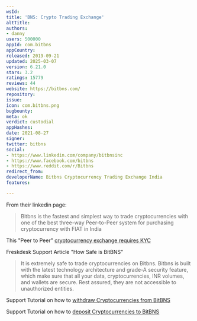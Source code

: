 ```yaml
---
wsId: 
title: 'BNS: Crypto Trading Exchange'
altTitle: 
authors:
- danny
users: 500000
appId: com.bitbns
appCountry: 
released: 2019-09-21
updated: 2025-03-07
version: 6.21.0
stars: 3.2
ratings: 15779
reviews: 44
website: https://bitbns.com/
repository: 
issue: 
icon: com.bitbns.png
bugbounty: 
meta: ok
verdict: custodial
appHashes: 
date: 2021-08-27
signer: 
twitter: bitbns
social:
- https://www.linkedin.com/company/bitbnsinc
- https://www.facebook.com/bitbns
- https://www.reddit.com/r/Bitbns
redirect_from: 
developerName: Bitbns Cryptocurrency Trading Exchange India
features: 

---
```


From their linkedin page:

> Bitbns is the fastest and simplest way to trade cryptocurrencies with one of the best three-way Peer-to-Peer system for purchasing cryptocurrency with FIAT in India 

This "Peer to Peer" [cryptocurrency exchange requires KYC](https://bitbns.com/trade/#/verify/international)

Freskdesk Support Article "How Safe is BitBNS"

> It is extremely safe to trade cryptocurrencies on Bitbns. Bitbns is built with the latest technology architecture and grade-A security feature, which make sure that all your data, cryptocurrencies, INR volumes, and wallets are secure. Rest assured, they are not accessible to unauthorized entities.

Support Tutorial on how to [withdraw Cryptocurrencies from BitBNS](https://bitbns.freshdesk.com/support/solutions/articles/35000045142-how-to-withdraw-cryptocurrencies-from-bitbns-)

Support Tutorial on how to [deposit Cryptocurrencies to BitBNS](https://bitbns.freshdesk.com/support/solutions/articles/35000045132-how-to-deposit-cryptocurrencies-on-bitbns-)
